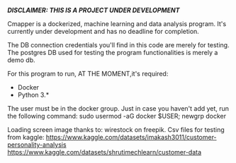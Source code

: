 ***DISCLAIMER: THIS IS A PROJECT UNDER DEVELOPMENT*** 

Cmapper is a dockerized, machine learning and data analysis program. It's currently under 
development and has no deadline for completion.

The DB connection credentials you'll find in this code are merely for testing. The postgres
DB used for testing the program functionalities is merely a demo db. 

For this program to run, AT THE MOMENT,it's required:

* Docker
* Python 3.*

The user must be in the docker group. 
Just in case you haven't add yet, run the following command: 
sudo usermod -aG docker $USER; newgrp docker

Loading screen image thanks to: wirestock on freepik. 
Csv files for testing from kaggle: 
https://www.kaggle.com/datasets/imakash3011/customer-personality-analysis
https://www.kaggle.com/datasets/shrutimechlearn/customer-data